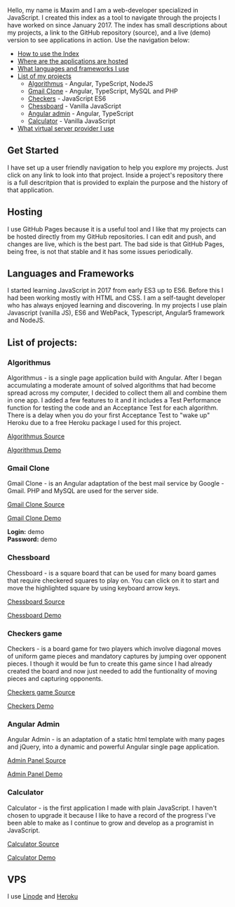 
Hello, my name is Maxim and I am a web-developer specialized in JavaScript. I created this index as a tool to navigate through the projects I have worked on since January 2017. The index has small descriptions about my projects, a link to the GitHub repository (source), and a live (demo) version to see applications in action. Use the navigation below:


* [How to use the Index](#get-started)
* [Where are the applications are hosted](#hosting)
* [What languages and frameworks I use](#languages-and-frameworks)
* [List of my projects](#list-of-projects)
  * [Algorithmus](#algorithmus) - Angular, TypeScript, NodeJS
  * [Gmail Clone](#gmail-clone) - Angular, TypeScript, MySQL and PHP
  * [Checkers](#checkers-game) - JavaScript ES6
  * [Chessboard](#chessboard) - Vanilla JavaScript
  * [Angular admin](#angular-admin) - Angular, TypeScript
  * [Calculator](#calculator) - Vanilla JavaScript
* [What virtual server provider I use ](#VPS)

## Get Started

I have set up a user friendly navigation to help you explore my projects. Just click on any link to look into that project. Inside a project's repository there is a full descritpion that is provided to explain the purpose and the history of that application.

## Hosting

I use GitHub Pages because it is a useful tool and I like that my projects can be hosted directly from my GitHub repositories. I can edit and push, and changes are live, which is the best part. The bad side is that GitHub Pages, being free, is not that stable and it has some issues periodically.  

## Languages and Frameworks

I started learning JavaScript in 2017 from early ES3 up to ES6. Before this I had been working mostly with HTML and CSS. I am a self-taught developer who has always enjoyed learning and discovering. In my projects I use plain Javascript (vanilla JS), ES6 and WebPack, Typescript, Angular5 framework and NodeJS.

## List of projects:

### Algorithmus

Algorithmus - is a single page application build with Angular. After I began accumulating a moderate amount of solved algorithms that had become spread across my computer, I decided to collect them all and combine them in one app. I added a few features to it and it includes a Test Performance function for testing the code and an Acceptance Test for each algorithm. There is a delay when you do your first Acceptance Test to "wake up" Heroku due to a free Heroku package I used for this project.

[Algorithmus Source](https://github.com/MaximSemenov/algorithmus)

[Algorithmus Demo](https://maximsemenov.github.io/algorithmus/)

### Gmail Clone

Gmail Clone - is an Angular adaptation of the best mail service by Google - Gmail. PHP and MySQL are used for the server side.  

[Gmail Clone Source](https://github.com/MaximSemenov/gmail-clone)

[Gmail Clone Demo](http://173.255.247.60)

**Login:** demo\
**Password:** demo

### Chessboard

Chessboard - is a square board that can be used for many board games that require checkered squares to play on. You can click on it to start and move the highlighted square by using keyboard arrow keys.

[Chessboard Source](https://github.com/MaximSemenov/pure-javascript-chessboard/)

[Chessboard Demo](https://maximsemenov.github.io/pure-javascript-chessboard/)

### Checkers game

Checkers - is a board game for two players which involve diagonal moves of uniform game pieces and mandatory captures by jumping over opponent pieces. I though it would be fun to create this game since I had already created the board and now just needed to add the funtionality of moving pieces and capturing opponents.

[Checkers game Source](https://github.com/MaximSemenov/checkers-game)

[Checkers Demo](https://maximsemenov.github.io/checkers-game/)

### Angular Admin

Angular Admin - is an adaptation of a static html template with many pages and jQuery, into a dynamic and powerful Angular single page application.  

[Admin Panel Source](https://github.com/MaximSemenov/angular-5-admin)

[Admin Panel Demo](https://maximsemenov.github.io/angular-5-admin/)

### Calculator

Calculator - is the first application I made with plain JavaScript. I haven't chosen to upgrade it because I like to have a record of the progress I've been able to make as I continue to grow and develop as a programist in JavaScript.

[Calculator Source](https://github.com/MaximSemenov/pure-javascript-simple-and-ugly-calculator)

[Calculator Demo](https://maximsemenov.github.io/pure-javascript-simple-and-ugly-calculator/)

## VPS

I use [Linode](https://www.linode.com/) and [Heroku](https://www.heroku.com) 
